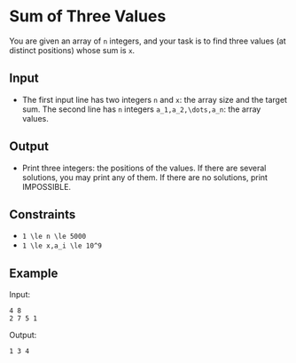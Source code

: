 # Sum of Three Values 

You are given an array of ```n``` integers, and your task is to find three values (at distinct positions) whose sum is ```x```.
## Input
- The first input line has two integers ```n``` and ```x```: the array size and the target sum.
The second line has ```n``` integers ```a_1,a_2,\dots,a_n```: the array values.
## Output
- Print three integers: the positions of the values. If there are several solutions, you may print any of them. If there are no solutions, print IMPOSSIBLE.
## Constraints

- ```1 \le n \le 5000```
- ```1 \le x,a_i \le 10^9```

## Example
Input:
```
4 8
2 7 5 1
```

Output:
```
1 3 4
```
